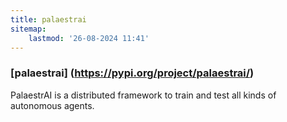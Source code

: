 ```yaml
---
title: palaestrai
sitemap:
    lastmod: '26-08-2024 11:41'
---
```


### [palaestrai] (https://pypi.org/project/palaestrai/)

PalaestrAI is a distributed framework to train and test all kinds of autonomous agents.
